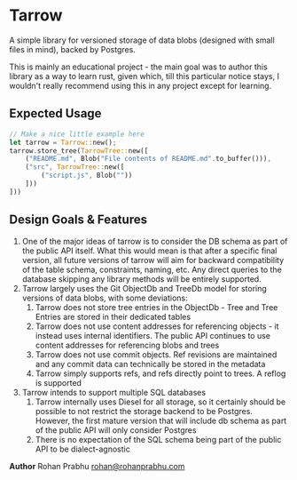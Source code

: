 # Tarrow

A simple library for versioned storage of data blobs (designed with small files in mind), backed by Postgres.

This is mainly an educational project - the main goal was to author this library as a way to 
learn rust, given which, till this particular notice stays, I wouldn't really recommend using 
this in any project except for learning.

## Expected Usage


```rust
// Make a nice little example here
let tarrow = Tarrow::new();
tarrow.store_tree(TarrowTree::new([
    ("README.md", Blob("File contents of README.md".to_buffer())),
    ("src", TarrowTree::new([
        ("script.js", Blob(""))
    ]))
]))
```

## Design Goals & Features

1. One of the major ideas of tarrow is to consider the DB schema as part of the public API 
   itself. What this would mean is that after a specific final version, all future versions of 
   tarrow will aim for backward compatibility of the table schema, constraints, naming, etc. Any 
   direct queries to the database skipping any library methods will be entirely supported.
2. Tarrow largely uses the Git ObjectDb and TreeDb model for storing versions of data blobs, 
   with some deviations:
   1. Tarrow does not store tree entries in the ObjectDb - Tree and Tree Entries are stored in 
      their dedicated tables
   2. Tarrow does not use content addresses for referencing objects - it instead uses internal 
      identifiers. The public API continues to use content addresses for referencing blobs and trees
   3. Tarrow does not use commit objects. Ref revisions are maintained and any commit data can 
      technically be stored in the metadata
   4. Tarrow simply supports refs, and refs directly point to trees. A reflog is supported
3. Tarrow intends to support multiple SQL databases
   1. Tarrow internally uses Diesel for all storage, so it certainly should be possible to not 
      restrict the storage backend to be Postgres. However, the first mature version that will 
      include db schema as part of the public API will only consider Postgres
   2. There is no expectation of the SQL schema being part of the public API to be dialect-agnostic

**Author** Rohan Prabhu <rohan@rohanprabhu.com>